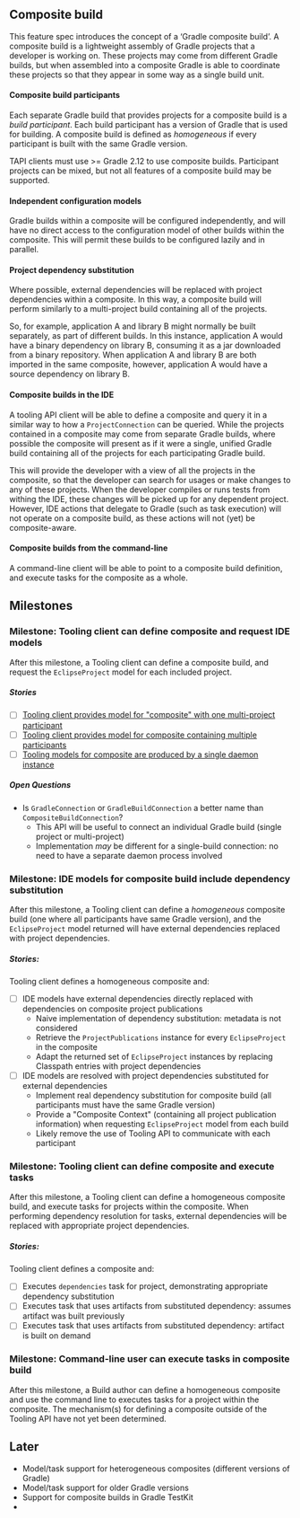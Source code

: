 ## Composite build

This feature spec introduces the concept of a ‘Gradle composite build’. A composite build is a lightweight assembly of Gradle projects that a developer is working on. These projects may come from different Gradle builds, but when assembled into a composite Gradle is able to coordinate these projects so that they appear in some way as a single build unit.

#### Composite build participants

Each separate Gradle build that provides projects for a composite build is a _build participant_. Each build participant has a version of Gradle that is used for building. A composite build is defined as _homogeneous_ if every participant is built with the same Gradle version.

TAPI clients must use >= Gradle 2.12 to use composite builds. Participant projects can be mixed, but not all features of a composite build may be supported.

#### Independent configuration models

Gradle builds within a composite will be configured independently, and will have no direct access to the configuration model of other builds within the composite. This will permit these builds to be configured lazily and in parallel.

#### Project dependency substitution

Where possible, external dependencies will be replaced with project dependencies within a composite. In this way, a composite build will perform similarly to a multi-project build containing all of the projects.

So, for example, application A and library B might normally be built separately, as part of different builds. In this instance, application A would have a binary dependency on library B, consuming it as a jar downloaded from a binary repository. When application A and library B are both imported in the same composite, however, application A would have a source dependency on library B.

#### Composite builds in the IDE

A tooling API client will be able to define a composite and query it in a similar way to how a `ProjectConnection` can be queried. While the projects contained in a composite may come from separate Gradle builds, where possible the composite will present as if it were a single, unified Gradle build containing all of the projects for each participating Gradle build.

This will provide the developer with a view of all the projects in the composite, so that the developer can search for usages or make changes to any of these projects. When the developer compiles or runs tests from withing the IDE, these changes will be picked up for any dependent project. However, IDE actions that delegate to Gradle (such as task execution) will not operate on a composite build, as these actions will not (yet) be composite-aware.

#### Composite builds from the command-line

A command-line client will be able to point to a composite build definition, and execute tasks for the composite as a whole.

## Milestones

### Milestone: Tooling client can define composite and request IDE models

After this milestone, a Tooling client can define a composite build, and request the `EclipseProject` model for each included project.

##### Stories

- [ ] [Tooling client provides model for "composite" with one multi-project participant](tooling-api-model/single-build)
- [ ] [Tooling client provides model for composite containing multiple participants](tooling-api-model/multiple-builds)
- [ ] [Tooling models for composite are produced by a single daemon instance](tooling-api-model/composed-in-daemon)

##### Open Questions

- Is `GradleConnection` or `GradleBuildConnection` a better name than `CompositeBuildConnection`?
    - This API will be useful to connect an individual Gradle build (single project or multi-project)
    - Implementation _may_ be different for a single-build connection: no need to have a separate daemon process involved

### Milestone: IDE models for composite build include dependency substitution

After this milestone, a Tooling client can define a _homogeneous_ composite build (one where all participants have same Gradle version), and the `EclipseProject` model returned will have external dependencies replaced with project dependencies.

##### Stories:

Tooling client defines a homogeneous composite and:

- [ ] IDE models have external dependencies directly replaced with dependencies on composite project publications
    - Naive implementation of dependency substitution: metadata is not considered
    - Retrieve the `ProjectPublications` instance for every `EclipseProject` in the composite
    - Adapt the returned set of `EclipseProject` instances by replacing Classpath entries with project dependencies
- [ ] IDE models are resolved with project dependencies substituted for external dependencies
    - Implement real dependency substitution for composite build (all participants must have the same Gradle version)
    - Provide a "Composite Context" (containing all project publication information) when requesting `EclipseProject` model from each build
    - Likely remove the use of Tooling API to communicate with each participant

### Milestone: Tooling client can define composite and execute tasks

After this milestone, a Tooling client can define a homogeneous composite build, and execute tasks for projects within the composite. When performing dependency resolution for tasks, external dependencies will be replaced with appropriate project dependencies.

##### Stories:

Tooling client defines a composite and:

- [ ] Executes `dependencies` task for project, demonstrating appropriate dependency substitution
- [ ] Executes task that uses artifacts from substituted dependency: assumes artifact was built previously
- [ ] Executes task that uses artifacts from substituted dependency: artifact is built on demand

### Milestone: Command-line user can execute tasks in composite build

After this milestone, a Build author can define a homogeneous composite and use the command line to executes tasks for a project within the composite. The mechanism(s) for defining a composite outside of the Tooling API have not yet been determined.

## Later

- Model/task support for heterogeneous composites (different versions of Gradle)
- Model/task support for older Gradle versions
- Support for composite builds in Gradle TestKit
- 
